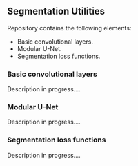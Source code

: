 <h2>Segmentation Utilities</h2>

Repository contains the following elements:
- Basic convolutional layers.
- Modular U-Net.
- Segmentation loss functions.


<h3>Basic convolutional layers</h3>

Description in progress....

<h3>Modular U-Net</h3>

Description in progress....

<h3>Segmentation loss functions</h3>

Description in progress....